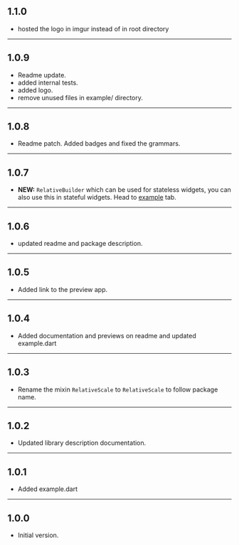 ## 1.1.0

- hosted the logo in imgur instead of in root directory

<hr>

## 1.0.9

- Readme update.
- added internal tests.
- added logo.
- remove unused files in example/ directory.

<hr>

## 1.0.8

- Readme patch. Added badges and fixed the grammars.

<hr>

## 1.0.7

- **NEW:** `RelativeBuilder` which can be used for stateless widgets, you can also use this in stateful widgets. Head to [example](https://pub.dev/packages/relative_scale#-example-tab-) tab.

<hr>

## 1.0.6

- updated readme and package description.

<hr>

## 1.0.5

- Added link to the preview app.

<hr>

## 1.0.4

- Added documentation and previews on readme and updated example.dart

<hr>

## 1.0.3

- Rename the mixin `RelativeScale` to `RelativeScale` to follow package name.

<hr>

## 1.0.2

- Updated library description documentation.

<hr>

## 1.0.1

- Added example.dart

<hr>

## 1.0.0

- Initial version.

